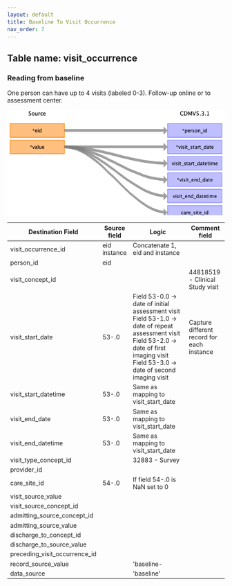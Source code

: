 ```yaml
---
layout: default
title: Baseline To Visit Occurrence
nav_order: 7
---
```


## Table name: visit_occurrence

### Reading from baseline

One person can have up to 4 visits (labeled 0-3).
Follow-up online or to assessment center.

![](md_files/image8.png)

| Destination Field | Source field | Logic | Comment field |
| --- | --- | --- | --- |
| visit_occurrence_id | eid<br>instance | Concatenate 1, eid and instance |  |
| person_id | eid |  |  |
| visit_concept_id |  |  | 44818519 - Clinical Study visit |
| visit_start_date | 53-<instance>.0 | Field 53-0.0 -> date of initial assessment visit  Field 53-1.0 -> date of repeat assessment visit  Field 53-2.0 -> date of first imaging visit  Field 53-3.0 -> date of second imaging visit | Capture different record for each instance<br> |
| visit_start_datetime | 53-<instance>.0 | Same as mapping to visit_start_date |  |
| visit_end_date | 53-<instance>.0 | Same as mapping to visit_start_date |  |
| visit_end_datetime | 53-<instance>.0 | Same as mapping to visit_start_date |  |
| visit_type_concept_id |  | 32883 - Survey |  |
| provider_id |  |  |  |
| care_site_id | 54-<instance>.0 | If field 54-<instance>.0 is NaN set to 0 |  |
| visit_source_value |  |  |  |
| visit_source_concept_id |  |  |  |
| admitting_source_concept_id |  |  |  |
| admitting_source_value |  |  |  |
| discharge_to_concept_id |  |  |  |
| discharge_to_source_value |  |  |  |
| preceding_visit_occurrence_id |  |  |  |
| record_source_value |  | 'baseline-<instance> |  |  |
|data_source |  | 'baseline' |  |  |